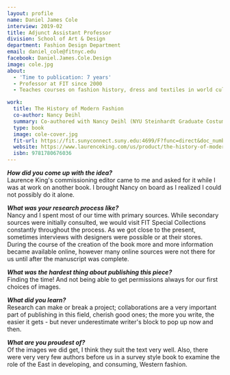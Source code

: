 ```yaml
---
layout: profile
name: Daniel James Cole
interview: 2019-02
title: Adjunct Assistant Professor
division: School of Art & Design
department: Fashion Design Department
email: daniel_cole@fitnyc.edu
facebook: Daniel.James.Cole.Design
image: cole.jpg
about:
  - 'Time to publication: 7 years'
  - Professor at FIT since 2000
  - Teaches courses on fashion history, dress and textiles in world cultures, and costume design

work:
  title: The History of Modern Fashion
  co-author: Nancy Deihl
  summary: Co-authored with Nancy Deihl (NYU Steinhardt Graduate Costume Studies) this book explores fashion not simply from an aesthetic point of view but also as a manifestation of social and cultural change.  Focusing on fashion from 1850, the authors consider the evolution of womenswear, menswear, and childrenswear. The book looks at the dissemination of style and the mechanisms of change, at the relationship between fashion and the visual, applied, and performing arts, the intertwined relationship between fashion and popular culture, the impact of new materials and technology, and the growing globalization of style.
  type: book
  image: cole-cover.jpg
  fit-url: https://fit.sunyconnect.suny.edu:4699/F?func=direct&doc_number=000151768
  website: https://www.laurenceking.com/us/product/the-history-of-modern-fashion/
  isbn: 9781780676036
---
```

***How did you come up with the idea?***  
Laurence King's commissioning editor came to me and asked for it while I was at work on another book. I brought Nancy on board as I realized I could not possibly do it alone.

***What was your research process like?***  
Nancy and I spent most of our time with primary sources. While secondary sources were initially consulted, we would visit FIT Special Collections constantly throughout the process. As we got close to the present, sometimes interviews with designers were possible or at their stores. During the course of the creation of the book more and more information became available online, however many online sources were not there for us until after the manuscript was complete.

***What was the hardest thing about publishing this piece?***  
Finding the time! And not being able to get permissions always for our first choices of images.

***What did you learn?***  
Research can make or break a project; collaborations are a very important part of publishing in this field, cherish good ones; the more you write, the easier it gets - but never underestimate writer's block to pop up now and then.

***What are you proudest of?***  
Of the images we did get, I think they suit the text very well. Also, there were very very few authors before us in a survey style book to examine the role of the East in developing, and consuming, Western fashion.
